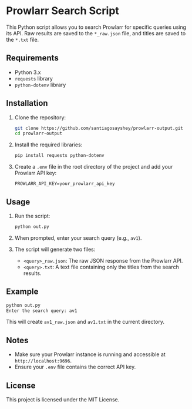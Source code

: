 # Prowlarr Search Script

This Python script allows you to search Prowlarr for specific queries using its API. Raw results are saved to the `*_raw.json` file, and titles are saved to the `*.txt` file.

## Requirements

- Python 3.x
- `requests` library
- `python-dotenv` library

## Installation

1. Clone the repository:

   ```sh
   git clone https://github.com/santiagosayshey/prowlarr-output.git
   cd prowlarr-output
   ```

2. Install the required libraries:

   ```sh
   pip install requests python-dotenv
   ```

3. Create a `.env` file in the root directory of the project and add your Prowlarr API key:

   ```env
   PROWLARR_API_KEY=your_prowlarr_api_key
   ```

## Usage

1. Run the script:

   ```sh
   python out.py
   ```

2. When prompted, enter your search query (e.g., `av1`).

3. The script will generate two files:
   - `<query>_raw.json`: The raw JSON response from the Prowlarr API.
   - `<query>.txt`: A text file containing only the titles from the search results.

## Example

```sh
python out.py
Enter the search query: av1
```

This will create `av1_raw.json` and `av1.txt` in the current directory.

## Notes

- Make sure your Prowlarr instance is running and accessible at `http://localhost:9696`.
- Ensure your `.env` file contains the correct API key.

## License

This project is licensed under the MIT License.

